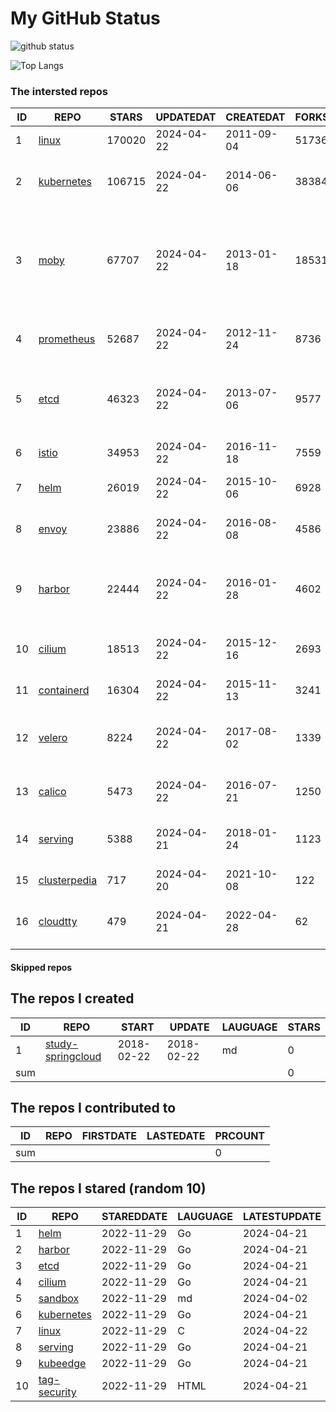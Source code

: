 # My GitHub Status

<img src="https://github-readme-stats-1.yihong0618.vercel.app/api?username=daoqingniu&show_icons=true&&&hide_title=true&count_private=true" alt="github status" />

![Top Langs](https://github-readme-stats-1.yihong0618.vercel.app/api/top-langs/?username=daoqingniu&layout=compact)

<!--START_SECTION:github_repos-->
### The intersted repos
| ID |                              REPO                               | STARS  | UPDATEDAT  | CREATEDAT  | FORKSCOUNT |                                                DESCRIPTIONS                                                |
|----|-----------------------------------------------------------------|--------|------------|------------|------------|------------------------------------------------------------------------------------------------------------|
|  1 | [linux](https://github.com/torvalds/linux)                      | 170020 | 2024-04-22 | 2011-09-04 |      51736 | Linux kernel source tree                                                                                   |
|  2 | [kubernetes](https://github.com/kubernetes/kubernetes)          | 106715 | 2024-04-22 | 2014-06-06 |      38384 | Production-Grade Container Scheduling and Management                                                       |
|  3 | [moby](https://github.com/moby/moby)                            |  67707 | 2024-04-22 | 2013-01-18 |      18531 | The Moby Project - a collaborative project for the container ecosystem to assemble container-based systems |
|  4 | [prometheus](https://github.com/prometheus/prometheus)          |  52687 | 2024-04-22 | 2012-11-24 |       8736 | The Prometheus monitoring system and time series database.                                                 |
|  5 | [etcd](https://github.com/etcd-io/etcd)                         |  46323 | 2024-04-22 | 2013-07-06 |       9577 | Distributed reliable key-value store for the most critical data of a distributed system                    |
|  6 | [istio](https://github.com/istio/istio)                         |  34953 | 2024-04-22 | 2016-11-18 |       7559 | Connect, secure, control, and observe services.                                                            |
|  7 | [helm](https://github.com/helm/helm)                            |  26019 | 2024-04-22 | 2015-10-06 |       6928 | The Kubernetes Package Manager                                                                             |
|  8 | [envoy](https://github.com/envoyproxy/envoy)                    |  23886 | 2024-04-22 | 2016-08-08 |       4586 | Cloud-native high-performance edge/middle/service proxy                                                    |
|  9 | [harbor](https://github.com/goharbor/harbor)                    |  22444 | 2024-04-22 | 2016-01-28 |       4602 | An open source trusted cloud native registry project that stores, signs, and scans content.                |
| 10 | [cilium](https://github.com/cilium/cilium)                      |  18513 | 2024-04-22 | 2015-12-16 |       2693 | eBPF-based Networking, Security, and Observability                                                         |
| 11 | [containerd](https://github.com/containerd/containerd)          |  16304 | 2024-04-22 | 2015-11-13 |       3241 | An open and reliable container runtime                                                                     |
| 12 | [velero](https://github.com/vmware-tanzu/velero)                |   8224 | 2024-04-22 | 2017-08-02 |       1339 | Backup and migrate Kubernetes applications and their persistent volumes                                    |
| 13 | [calico](https://github.com/projectcalico/calico)               |   5473 | 2024-04-22 | 2016-07-21 |       1250 | Cloud native networking and network security                                                               |
| 14 | [serving](https://github.com/knative/serving)                   |   5388 | 2024-04-21 | 2018-01-24 |       1123 | Kubernetes-based, scale-to-zero, request-driven compute                                                    |
| 15 | [clusterpedia](https://github.com/clusterpedia-io/clusterpedia) |    717 | 2024-04-20 | 2021-10-08 |        122 | The Encyclopedia of Kubernetes clusters                                                                    |
| 16 | [cloudtty](https://github.com/cloudtty/cloudtty)                |    479 | 2024-04-21 | 2022-04-28 |         62 | A Friendly Kubernetes CloudShell (Web Terminal) !                                                          |



#### Skipped repos
<!--END_SECTION:github_repos-->

<!--START_SECTION:my_github-->
## The repos I created
| ID  |                                 REPO                                 |   START    |   UPDATE   | LAUGUAGE | STARS |
|-----|----------------------------------------------------------------------|------------|------------|----------|-------|
|   1 | [study-springcloud](https://github.com/daoqingniu/study-springcloud) | 2018-02-22 | 2018-02-22 | md       |     0 |
| sum |                                                                      |            |            |          |     0 |

## The repos I contributed to
| ID  | REPO | FIRSTDATE | LASTEDATE | PRCOUNT |
|-----|------|-----------|-----------|---------|
| sum |      |           |           |       0 |

## The repos I stared (random 10)
| ID |                          REPO                          | STAREDDATE | LAUGUAGE | LATESTUPDATE |
|----|--------------------------------------------------------|------------|----------|--------------|
|  1 | [helm](https://github.com/helm/helm)                   | 2022-11-29 | Go       | 2024-04-21   |
|  2 | [harbor](https://github.com/goharbor/harbor)           | 2022-11-29 | Go       | 2024-04-21   |
|  3 | [etcd](https://github.com/etcd-io/etcd)                | 2022-11-29 | Go       | 2024-04-21   |
|  4 | [cilium](https://github.com/cilium/cilium)             | 2022-11-29 | Go       | 2024-04-21   |
|  5 | [sandbox](https://github.com/cncf/sandbox)             | 2022-11-29 | md       | 2024-04-02   |
|  6 | [kubernetes](https://github.com/kubernetes/kubernetes) | 2022-11-29 | Go       | 2024-04-21   |
|  7 | [linux](https://github.com/torvalds/linux)             | 2022-11-29 | C        | 2024-04-22   |
|  8 | [serving](https://github.com/knative/serving)          | 2022-11-29 | Go       | 2024-04-21   |
|  9 | [kubeedge](https://github.com/kubeedge/kubeedge)       | 2022-11-29 | Go       | 2024-04-21   |
| 10 | [tag-security](https://github.com/cncf/tag-security)   | 2022-11-29 | HTML     | 2024-04-21   |

<!--END_SECTION:my_github-->

